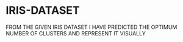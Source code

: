 # IRIS-DATASET
FROM THE GIVEN IRIS DATASET I HAVE PREDICTED THE OPTIMUM NUMBER OF CLUSTERS AND REPRESENT IT VISUALLY
